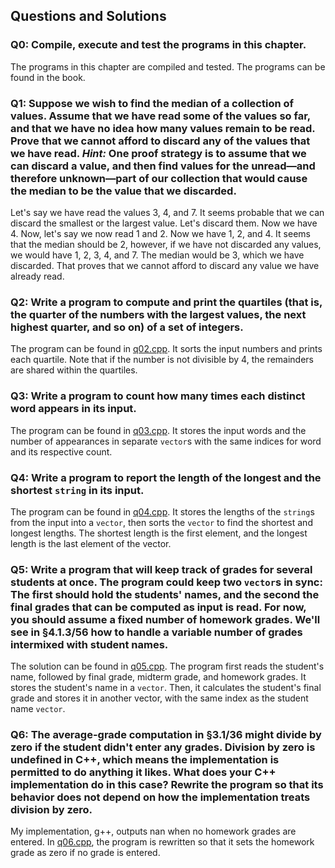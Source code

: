 ## Questions and Solutions

### Q0: Compile, execute and test the programs in this chapter.
The programs in this chapter are compiled and tested. The programs can be found in the book.

### Q1: Suppose we wish to find the median of a collection of values. Assume that we have read some of the values so far, and that we have no idea how many values remain to be read. Prove that we cannot afford to discard any of the values that we have read. *Hint:* One proof strategy is to assume that we can discard a value, and then find values for the unread—and therefore unknown—part of our collection that would cause the median to be the value that we discarded.
Let's say we have read the values 3, 4, and 7. It seems probable that we can discard the smallest or the largest value. Let's discard them. Now we have 4. Now, let's say we now read 1 and 2. Now we have 1, 2, and 4. It seems that the median should be 2, however, if we have not discarded any values, we would have 1, 2, 3, 4, and 7. The median would be 3, which we have discarded. That proves that we cannot afford to discard any value we have already read.

### Q2: Write a program to compute and print the quartiles (that is, the quarter of the numbers with the largest values, the next highest quarter, and so on) of a set of integers.
The program can be found in [q02.cpp](./q02.cpp). It sorts the input numbers and prints each quartile. Note that if the number is not divisible by 4, the remainders are shared within the quartiles.

### Q3: Write a program to count how many times each distinct word appears in its input.
The program can be found in [q03.cpp](./q03.cpp). It stores the input words and the number of appearances in separate `vector`s with the same indices for word and its respective count.

### Q4: Write a program to report the length of the longest and the shortest `string` in its input.
The program can be found in [q04.cpp](./q04.cpp). It stores the lengths of the `string`s from the input into a `vector`, then sorts the `vector` to find the shortest and longest lengths. The shortest length is the first element, and the longest length is the last element of the vector.

### Q5: Write a program that will keep track of grades for several students at once. The program could keep two `vector`s in sync: The first should hold the students' names, and the second the final grades that can be computed as input is read. For now, you should assume a fixed number of homework grades. We'll see in §4.1.3/56 how to handle a variable number of grades intermixed with student names.
The solution can be found in [q05.cpp](./q05.cpp). The program first reads the student's name, followed by final grade, midterm grade, and homework grades. It stores the student's name in a `vector`. Then, it calculates the student's final grade and stores it in another vector, with the same index as the student name `vector`.

### Q6: The average-grade computation in §3.1/36 might divide by zero if the student didn't enter any grades. Division by zero is undefined in C++, which means the implementation is permitted to do anything it likes. What does your C++ implementation do in this case? Rewrite the program so that its behavior does not depend on how the implementation treats division by zero.
My implementation, g++, outputs nan when no homework grades are entered. In [q06.cpp](./q06.cpp), the program is rewritten so that it sets the homework grade as zero if no grade is entered.